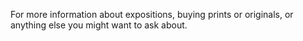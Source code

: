 For more information about expositions, buying prints or originals, or anything else you might want to ask about.